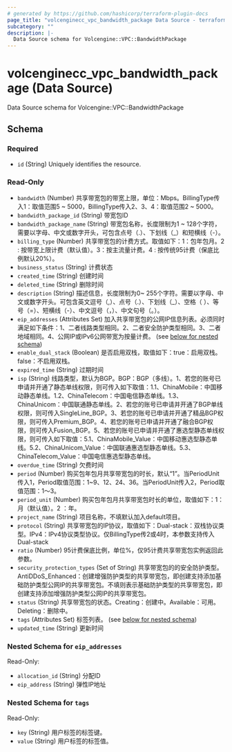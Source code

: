 ```yaml
---
# generated by https://github.com/hashicorp/terraform-plugin-docs
page_title: "volcenginecc_vpc_bandwidth_package Data Source - terraform-provider-volcenginecc"
subcategory: ""
description: |-
  Data Source schema for Volcengine::VPC::BandwidthPackage
---
```


# volcenginecc_vpc_bandwidth_package (Data Source)

Data Source schema for Volcengine::VPC::BandwidthPackage



<!-- schema generated by tfplugindocs -->
## Schema

### Required

- `id` (String) Uniquely identifies the resource.

### Read-Only

- `bandwidth` (Number) 共享带宽包的带宽上限，单位：Mbps。BillingType传入1：取值范围5 ~ 5000，BillingType传入2、3、4：取值范围2 ~ 5000。
- `bandwidth_package_id` (String) 带宽包ID
- `bandwidth_package_name` (String) 带宽包名称，长度限制为1 ~ 128个字符，需要以字母、中文或数字开头，可包含点号（.）、下划线（_）和短横线（-）。
- `billing_type` (Number) 共享带宽包的计费方式。取值如下：1：包年包月。2 : 按带宽上限计费（默认值）。3：按主流量计费。4 : 按传统95计费（保底比例默认20%）。
- `business_status` (String) 计费状态
- `created_time` (String) 创建时间
- `deleted_time` (String) 删除时间
- `description` (String) 描述信息，长度限制为0~ 255个字符。需要以字母、中文或数字开头。可包含英文逗号（,）、点号（.）、下划线（_）、空格（ ）、等号（=）、短横线（-）、中文逗号（，）、中文句号（。）。
- `eip_addresses` (Attributes Set) 加入共享带宽包的公网IP信息列表。必须同时满足如下条件：1、二者线路类型相同。2、二者安全防护类型相同。3、二者地域相同。4、公网IP或IPv6公网带宽为按量计费。 (see [below for nested schema](#nestedatt--eip_addresses))
- `enable_dual_stack` (Boolean) 是否启用双栈，取值如下：true：启用双栈。false：不启用双栈。
- `expired_time` (String) 过期时间
- `isp` (String) 线路类型，默认为BGP。BGP：BGP（多线）。1、若您的账号已申请并开通了静态单线权限，则可传入如下取值：1.1、ChinaMobile：中国移动静态单线。1.2、ChinaTelecom：中国电信静态单线。1.3、ChinaUnicom：中国联通静态单线。2、若您的账号已申请并开通了BGP单线权限，则可传入SingleLine_BGP。3、若您的账号已申请并开通了精品BGP权限，则可传入Premium_BGP。4、若您的账号已申请并开通了融合BGP权限，则可传入Fusion_BGP。5、若您的账号已申请并开通了惠选型静态单线权限，则可传入如下取值：5.1、ChinaMobile_Value：中国移动惠选型静态单线。5.2、ChinaUnicom_Value：中国联通惠选型静态单线。5.3、ChinaTelecom_Value：中国电信惠选型静态单线。
- `overdue_time` (String) 欠费时间
- `period` (Number) 购买包年包月共享带宽包的时长，默认“1”。当PeriodUnit传入1，Period取值范围：1~9、12、24、36。当PeriodUnit传入2，Period取值范围：1～3。
- `period_unit` (Number) 购买包年包月共享带宽包时长的单位，取值如下：1：月（默认值）。2 ：年。
- `project_name` (String) 项目名称，不填默认加入default项目。
- `protocol` (String) 共享带宽包的IP协议，取值如下：Dual-stack：双栈协议类型。IPv4：IPv4协议类型协议。仅BillingType传2或4时，本参数支持传入Dual-stack
- `ratio` (Number) 95计费保底比例，单位%，仅95计费共享带宽包实例返回此参数。
- `security_protection_types` (Set of String) 共享带宽包的的安全防护类型。AntiDDoS_Enhanced：创建增强防护类型的共享带宽包，即创建支持添加基础防护类型公网IP的共享带宽包。不填则表示基础防护类型的共享带宽包，即创建支持添加增强防护类型公网IP的共享带宽包。
- `status` (String) 共享带宽包的状态。Creating：创建中。Available：可用。Deleting：删除中。
- `tags` (Attributes Set) 标签列表。 (see [below for nested schema](#nestedatt--tags))
- `updated_time` (String) 更新时间

<a id="nestedatt--eip_addresses"></a>
### Nested Schema for `eip_addresses`

Read-Only:

- `allocation_id` (String) 分配ID
- `eip_address` (String) 弹性IP地址


<a id="nestedatt--tags"></a>
### Nested Schema for `tags`

Read-Only:

- `key` (String) 用户标签的标签键。
- `value` (String) 用户标签的标签值。
